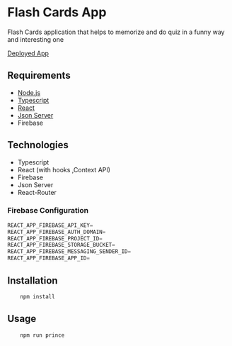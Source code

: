 # Flash Cards App


Flash Cards application that helps to memorize and do quiz in a funny way and interesting one

[Deployed App](https://flash-card-fe.netlify.app/) 

## Requirements
-   [Node.js](https://nodejs.org/en/)
-   [Typescript]()
-   [React](https://reactjs.org/)
-   [Json Server](https://www.json-server.com/)
-   Firebase

## Technologies
-   Typescript
-   React (with hooks ,Context API)
-   Firebase
-   Json Server
-   React-Router
### Firebase Configuration

```js
REACT_APP_FIREBASE_API_KEY=
REACT_APP_FIREBASE_AUTH_DOMAIN=
REACT_APP_FIREBASE_PROJECT_ID=
REACT_APP_FIREBASE_STORAGE_BUCKET=
REACT_APP_FIREBASE_MESSAGING_SENDER_ID=
REACT_APP_FIREBASE_APP_ID=
```

## Installation

```bash
    npm install
```

## Usage

```bash
    npm run prince
```
